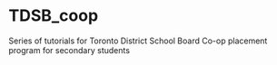 # TDSB_coop
Series of tutorials for Toronto District School Board Co-op placement program for secondary students 
